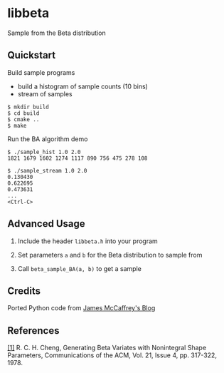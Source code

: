 # libbeta
Sample from the Beta distribution

## Quickstart

Build sample programs
* build a histogram of sample counts (10 bins)
* stream of samples

```
$ mkdir build
$ cd build
$ cmake ..
$ make
```

Run the BA algorithm demo
```
$ ./sample_hist 1.0 2.0
1821 1679 1602 1274 1117 890 756 475 278 108 

$ ./sample_stream 1.0 2.0
0.130430
0.622695
0.473631
...
<Ctrl-C>
```

## Advanced Usage

1. Include the header `libbeta.h` into your program

2. Set parameters `a` and `b` for the Beta distribution to sample from

3. Call `beta_sample_BA(a, b)` to get a sample

## Credits
Ported Python code from [James McCaffrey's Blog](https://jamesmccaffrey.wordpress.com/2019/03/29/sampling-from-the-beta-distribution-using-python/beta_sampling_python/)

## References
[[1]](https://dl.acm.org/doi/pdf/10.1145/359460.359482) R. C. H. Cheng, Generating Beta Variates with Nonintegral Shape Parameters, Communications of the ACM, Vol. 21, Issue 4, pp. 317-322, 1978.
